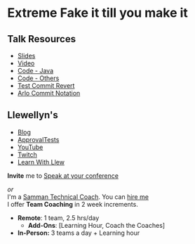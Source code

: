 # Extreme Fake it till you make it

## Talk Resources

* [Slides](https://github.com/isidore/ExtremeFakeItTillYouMakeIt-Kata/raw/master/Extreme%20Fake%20it%20till%20you%20make%20it.pptx)
* [Video](https://youtu.be/O1h9ho2G85Q)
* [Code - Java](https://github.com/LearnWithLlew/ExtremeFakeItTillYouMakeIt.Java)
* [Code - Others](https://github.com/isidore/ExtremeFakeItTillYouMakeIt-Kata)
* [Test Commit Revert](https://github.com/LarsEckart/tcr-extension)
* [Arlo Commit Notation](https://github.com/RefactoringCombos/ArlosCommitNotation)


## Llewellyn's<!-- include: llewellyn.md -->

* [Blog](https://llewellynfalco.blogspot.com/)
* [ApprovalTests](https://github.com/approvals/)
* [YouTube](https://www.youtube.com/user/isidoreus/videos)
* [Twitch](https://www.twitch.tv/llewellynfalco)
* [Learn With Llew](https://github.com/LearnWithLlew)

**Invite** me to [Speak at your conference](Speaking_at_conferences.md)

*or*  
I'm a [Samman Technical Coach](https://sammancoaching.org/). You can [hire me](http://llewellynfalco.blogspot.com/p/hire-me.html)  
I offer **Team Coaching** in 2 week increments.
* **Remote**: 1 team, 2.5 hrs/day  
    * **Add-Ons**: [Learning Hour, Coach the Coaches]
* **In-Person:**  3 teams a day + Learning hour

<!-- endInclude -->

